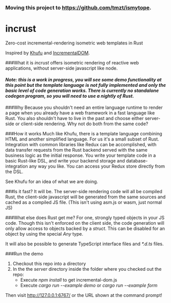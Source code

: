 
### Moving this project to https://github.com/tmzt/ismytope.

# incrust
Zero-cost incremental-rendering isometric web templates in Rust

Inspired by [Khufu](http://tailhook.github.io/khufu/) and [IncrementalDOM](http://google.github.io/incremental-dom/#about).


###What it is
*incrust* offers isometric rendering of reactive web applications, without server-side javascript like node.

#### *Note: this is a work in progress, you will see some demo functionality at this point but the template language is not fully implemented and only the basic level of code generation works. There is currently no standalone codegen program, so you will need to use a nightly of Rust.*

###Why
Because you shouldn't need an entire language runtime to render a page when you already have a web framework in a fast language like Rust. You also shouldn't have to live in the past and choose either server-side or client-side rendering. Why not do both from the same code?

###How it works
Much like Khufu, there is a template language combining HTML and another simplified language. For us it's a small subset of Rust. Integration with common libraries like Redux can be accomplished, with data transfer requests from the Rust backend served with the same business logic as the initial response. You write your template code in a basic Rust-like DSL, and write your backend storage and database-integration any way you like. You can access your Redux store directly from the DSL.

See Khufu for an idea of what we are doing.

###Is it fast?
It will be. The server-side rendering code will all be compiled Rust, the client-side javascript will be generated from the same sources and cached as a compiled JS file. (This isn't using asm.js or wasm, just normal JS)

###What else does Rust get me?
For one, strongly typed objects in your JS code. Though this isn't enforced on the client side, the code generation will only allow access to objects backed by a *struct*. This can be disabled for an object by using the special *Any* type.

It will also be possible to generate TypeScript interface files and <em>*.d.ts</em> files.

###Run the demo

1. Checkout this repo into a directory
2. In the the *server* directory inside the folder where you checked out the repo:
    * Execute *npm install* to get incremental-dom.js
    * Execute *cargo run --example demo* or *cargo run --example form*

Then visit http://127.0.0.1:6767/ or the URL shown at the command prompt!
